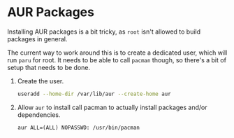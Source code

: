 # AUR Packages

Installing AUR packages is a bit tricky, as `root` isn't allowed to build packages in general.

The current way to work around this is to create a dedicated user, which will run `paru` for root.
It needs to be able to call `pacman` though, so there's a bit of setup that needs to be done.

1. Create the user.
   ```sh
   useradd --home-dir /var/lib/aur --create-home aur
   ```
2. Allow `aur` to install call pacman to actually install packages and/or dependencies.
   ```
   aur ALL=(ALL) NOPASSWD: /usr/bin/pacman
   ```

